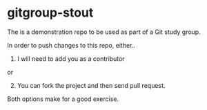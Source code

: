 gitgroup-stout
==============

The is a demonstration repo to be used as part of a Git study group.

In order to push changes to this repo, either..

1) I will need to add you as a contributor

 or

2) You can fork the project and then send pull request.

Both options make for a good exercise.

